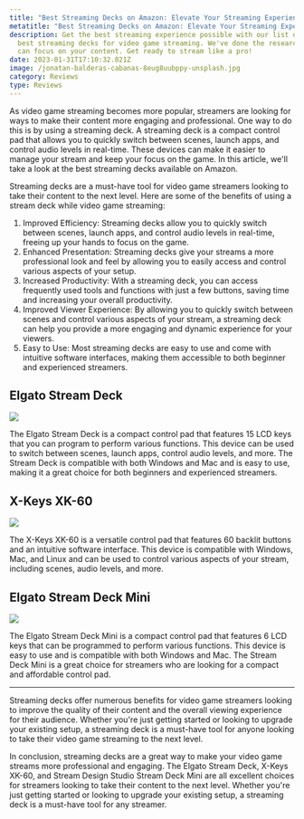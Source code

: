 ```yaml
---
title: "Best Streaming Decks on Amazon: Elevate Your Streaming Experience"
metatitle: "Best Streaming Decks on Amazon: Elevate Your Streaming Experience"
description: Get the best streaming experience possible with our list of the
  best streaming decks for video game streaming. We've done the research so you
  can focus on your content. Get ready to stream like a pro!
date: 2023-01-31T17:10:32.021Z
image: /jonatan-balderas-cabanas-8eug8uubppy-unsplash.jpg
category: Reviews
type: Reviews
---
```

As video game streaming becomes more popular, streamers are looking for ways to make their content more engaging and professional. One way to do this is by using a streaming deck. A streaming deck is a compact control pad that allows you to quickly switch between scenes, launch apps, and control audio levels in real-time. These devices can make it easier to manage your stream and keep your focus on the game. In this article, we'll take a look at the best streaming decks available on Amazon.

Streaming decks are a must-have tool for video game streamers looking to take their content to the next level. Here are some of the benefits of using a stream deck while video game streaming:

1. Improved Efficiency: Streaming decks allow you to quickly switch between scenes, launch apps, and control audio levels in real-time, freeing up your hands to focus on the game.
2. Enhanced Presentation: Streaming decks give your streams a more professional look and feel by allowing you to easily access and control various aspects of your setup.
3. Increased Productivity: With a streaming deck, you can access frequently used tools and functions with just a few buttons, saving time and increasing your overall productivity.
4. Improved Viewer Experience: By allowing you to quickly switch between scenes and control various aspects of your stream, a streaming deck can help you provide a more engaging and dynamic experience for your viewers.
5. Easy to Use: Most streaming decks are easy to use and come with intuitive software interfaces, making them accessible to both beginner and experienced streamers.

## Elgato Stream Deck

<a href="https://www.amazon.com/Controller-Authorized-Distributor-Manufacturer-Warranty/dp/B06W2KLM3S?crid=5BWGJBW5VO6E&keywords=elgato+stream+deck&qid=1675185307&sprefix=elgato+stream+deck%2Caps%2C87&sr=8-5&ufe=app_do%3Aamzn1.fos.18ed3cb5-28d5-4975-8bc7-93deae8f9840&linkCode=li3&tag=gamestreamingsetup-20&linkId=38e3f5c1a73040582d74198dac20e73f&language=en_US&ref_=as_li_ss_il" target="_blank"><img border="0" src="//ws-na.amazon-adsystem.com/widgets/q?_encoding=UTF8&ASIN=B06W2KLM3S&Format=_SL250_&ID=AsinImage&MarketPlace=US&ServiceVersion=20070822&WS=1&tag=gamestreamingsetup-20&language=en_US" ></a><img src="https://ir-na.amazon-adsystem.com/e/ir?t=gamestreamingsetup-20&language=en_US&l=li3&o=1&a=B06W2KLM3S" width="1" height="1" border="0" alt="" style="border:none !important; margin:0px !important;" />

The Elgato Stream Deck is a compact control pad that features 15 LCD keys that you can program to perform various functions. This device can be used to switch between scenes, launch apps, control audio levels, and more. The Stream Deck is compatible with both Windows and Mac and is easy to use, making it a great choice for both beginners and experienced streamers.

## X-Keys XK-60

<a href="https://www.amazon.com/X-keys-Programmable-Keypads-Keyboards-XK-60/dp/B0092SGI0C?crid=HA3LLU0CLKPE&keywords=X-Keys+XK-60&qid=1675185348&sprefix=x-keys+xk-60%2Caps%2C133&sr=8-1&ufe=app_do%3Aamzn1.fos.18ed3cb5-28d5-4975-8bc7-93deae8f9840&linkCode=li3&tag=gamestreamingsetup-20&linkId=74f9476a624d9eebe2f437783825ce1d&language=en_US&ref_=as_li_ss_il" target="_blank"><img border="0" src="//ws-na.amazon-adsystem.com/widgets/q?_encoding=UTF8&ASIN=B0092SGI0C&Format=_SL250_&ID=AsinImage&MarketPlace=US&ServiceVersion=20070822&WS=1&tag=gamestreamingsetup-20&language=en_US" ></a><img src="https://ir-na.amazon-adsystem.com/e/ir?t=gamestreamingsetup-20&language=en_US&l=li3&o=1&a=B0092SGI0C" width="1" height="1" border="0" alt="" style="border:none !important; margin:0px !important;" />

The X-Keys XK-60 is a versatile control pad that features 60 backlit buttons and an intuitive software interface. This device is compatible with Windows, Mac, and Linux and can be used to control various aspects of your stream, including scenes, audio levels, and more.

## Elgato Stream Deck Mini

<a href="https://www.amazon.com/Elgato-Stream-Deck-Mini-customizable/dp/B07DYRS1WH?crid=1KB2G5XKPVO66&keywords=stream+deck&qid=1675185402&sprefix=stream+deck%2Caps%2C87&sr=8-7&ufe=app_do%3Aamzn1.fos.18ed3cb5-28d5-4975-8bc7-93deae8f9840&linkCode=li3&tag=gamestreamingsetup-20&linkId=a9d0959ddbc69f0eb1fda52adedaa453&language=en_US&ref_=as_li_ss_il" target="_blank"><img border="0" src="//ws-na.amazon-adsystem.com/widgets/q?_encoding=UTF8&ASIN=B07DYRS1WH&Format=_SL250_&ID=AsinImage&MarketPlace=US&ServiceVersion=20070822&WS=1&tag=gamestreamingsetup-20&language=en_US" ></a><img src="https://ir-na.amazon-adsystem.com/e/ir?t=gamestreamingsetup-20&language=en_US&l=li3&o=1&a=B07DYRS1WH" width="1" height="1" border="0" alt="" style="border:none !important; margin:0px !important;" />

The Elgato Stream Deck Mini is a compact control pad that features 6 LCD keys that can be programmed to perform various functions. This device is easy to use and is compatible with both Windows and Mac. The Stream Deck Mini is a great choice for streamers who are looking for a compact and affordable control pad.

---

Streaming decks offer numerous benefits for video game streamers looking to improve the quality of their content and the overall viewing experience for their audience. Whether you're just getting started or looking to upgrade your existing setup, a streaming deck is a must-have tool for anyone looking to take their video game streaming to the next level.

In conclusion, streaming decks are a great way to make your video game streams more professional and engaging. The Elgato Stream Deck, X-Keys XK-60, and Stream Design Studio Stream Deck Mini are all excellent choices for streamers looking to take their content to the next level. Whether you're just getting started or looking to upgrade your existing setup, a streaming deck is a must-have tool for any streamer.